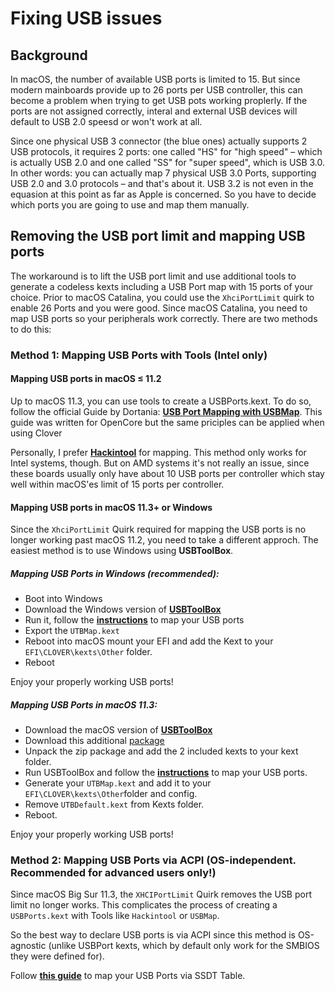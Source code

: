 # Fixing USB issues

## Background
In macOS, the number of available USB ports is limited to 15. But since modern mainboards provide up to 26 ports per USB controller, this can become a problem when trying to get USB pots working proplerly. If the ports are not assigned correctly, interal and external USB devices will default to USB 2.0 speesd or won't work at all.

Since one physical USB 3 connector (the blue ones) actually supports 2 USB protocols, it requires 2 ports: one called "HS" for "high speed" – which is actually USB 2.0 and one called "SS" for "super speed", which is USB 3.0. In other words: you can actually map 7 physical USB 3.0 Ports, supporting USB 2.0 and 3.0 protocols – and that's about it. USB 3.2 is not even in the equasion at this point as far as Apple is concerned. So you have to decide which ports you are going to use and map them manually.

## Removing the USB port limit and mapping USB ports
The workaround is to lift the USB port limit and use additional tools to generate a codeless kexts including a USB Port map with 15 ports of your choice. Prior to macOS Catalina, you could use the `XhciPortLimit` quirk to enable 26 Ports and you were good. Since macOS Catalina, you need to map USB ports so your peripherals work correctly. There are two methods to do this:

### Method 1: Mapping USB Ports with Tools (Intel only)

#### Mapping USB ports in macOS ≤ 11.2
Up to macOS 11.3, you can use tools to create a USBPorts.kext. To do so, follow the official Guide by Dortania: [**USB Port Mapping with USBMap**](https://dortania.github.io/OpenCore-Post-Install/usb/system-preparation.html). This guide was written for OpenCore but the same priciples can be applied when using Clover

Personally, I prefer [**Hackintool**](https://github.com/headkaze/Hackintool) for mapping. This method only works for Intel systems, though. But on AMD systems it's not really an issue, since these boards usually only have about 10 USB ports per controller which stay well within macOS'es limit of 15 ports per controller.

#### Mapping USB ports in macOS 11.3+ or Windows
Since the `XhciPortLimit` Quirk required for mapping the USB ports is no longer working past macOS 11.2, you need to take a different approch. The easiest method is to use Windows using **USBToolBox**.

##### Mapping USB Ports in Windows (recommended):
- Boot into Windows 
- Download the Windows version of [**USBToolBox**](https://github.com/USBToolBox/tool/releases)
- Run it, follow the [**instructions**](https://github.com/USBToolBox/tool#usage) to map your USB ports
- Export the `UTBMap.kext`
- Reboot into macOS mount your EFI and add the Kext to your `EFI\CLOVER\kexts\Other` folder.
- Reboot

Enjoy your properly working USB ports!

##### Mapping USB Ports in macOS 11.3:
- Download the macOS version of [**USBToolBox**](https://github.com/USBToolBox/tool/releases)
- Download this additional [package](https://github.com/USBToolBox/kext/releases)
- Unpack the zip package and add the 2 included kexts to your kext folder.
- Run USBToolBox and follow the [**instructions**](https://github.com/USBToolBox/kext#usage) to map your USB ports.
- Generate your `UTBMap.kext` and add it to your `EFI\CLOVER\kexts\Other`folder and config.
- Remove `UTBDefault.kext` from Kexts folder.
- Reboot.

Enjoy your properly working USB ports!

### Method 2: Mapping USB Ports via ACPI (OS-independent. Recommended for advanced users only!)
Since macOS Big Sur 11.3, the `XHCIPortLimit` Quirk removes the USB port limit no longer works. This complicates the process of creating a `USBPorts.kext` with Tools like `Hackintool` or `USBMap`. 

So the best way to declare USB ports is via ACPI since this method is OS-agnostic (unlike USBPort kexts, which by default only work for the SMBIOS they were defined for).

Follow [**this guide**](https://github.com/5T33Z0/Clover-Crate/tree/main/USB_Fixes/ACPI_Mapping_USB_Ports) to map your USB Ports via SSDT Table. 
